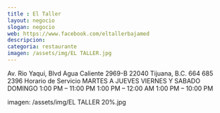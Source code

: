 ```yaml
---
title : El Taller
layout: negocio
slogan: negocio
web: https://www.facebook.com/eltallerbajamed
descripcion:  
categoria: restaurante
imagen: /assets/img/EL TALLER.jpg
---
```


Av. Rio Yaqui, Blvd Agua Caliente 2969-B 
22040 Tijuana, B.C.
664 685 2396
Horario de Servicio 
MARTES A JUEVES			   VIERNES Y SABADO			DOMINGO
1:00 PM – 11:00 PM	   1:00 PM – 12:00 AM		1:00 PM – 10:00 PM

imagen: /assets/img/EL TALLER 20%.jpg
